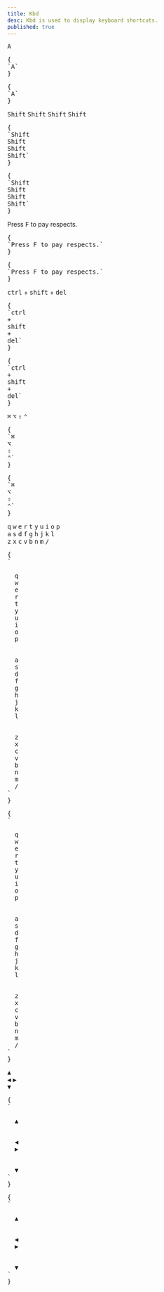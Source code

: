 ```yaml
---
title: Kbd
desc: Kbd is used to display keyboard shortcuts.
published: true
---
```


<script>
  import Component from "@components/Component.svelte"
  import ClassTable from "@components/ClassTable.svelte"
  import { prefix } from '$lib/stores';
  import { replace } from '$lib/actions';
</script>

<ClassTable
data="{[
  { type:'component', class: 'kbd', desc: 'Do show a keyboard key or a shortcut key' },
  { type:'responsive', class: 'kbd-lg', desc: 'Large size' },
  { type:'responsive', class: 'kbd-md', desc: 'Medium size (default)' },
  { type:'responsive', class: 'kbd-sm', desc: 'Small size' },
  { type:'responsive', class: 'kbd-xs', desc: 'Extra small size' },
]}"
/>

<Component title="Kbd">
<kbd class="kbd">A</kbd>
<pre slot="html" use:replace={{ to: $prefix }}>{
`<kbd class="$$kbd">A</kbd>`
}</pre>
<pre slot="react" use:replace={{ to: $prefix }}>{
`<kbd className="$$kbd">A</kbd>`
}</pre>
</Component>

<Component title="Kbd sizes">
<kbd class="kbd kbd-lg">Shift</kbd>
<kbd class="kbd kbd-md">Shift</kbd>
<kbd class="kbd kbd-sm">Shift</kbd>
<kbd class="kbd kbd-xs">Shift</kbd>
<pre slot="html" use:replace={{ to: $prefix }}>{
`<kbd class="$$kbd $$kbd-lg">Shift</kbd>
<kbd class="$$kbd $$kbd-md">Shift</kbd>
<kbd class="$$kbd $$kbd-sm">Shift</kbd>
<kbd class="$$kbd $$kbd-xs">Shift</kbd>`
}</pre>
<pre slot="react" use:replace={{ to: $prefix }}>{
`<kbd className="$$kbd $$kbd-lg">Shift</kbd>
<kbd className="$$kbd $$kbd-md">Shift</kbd>
<kbd className="$$kbd $$kbd-sm">Shift</kbd>
<kbd className="$$kbd $$kbd-xs">Shift</kbd>`
}</pre>
</Component>

<Component title="In text">
Press <kbd class="kbd kbd-sm">F</kbd> to pay respects.
<pre slot="html" use:replace={{ to: $prefix }}>{
`Press <kbd class="$$kbd $$kbd-sm">F</kbd> to pay respects.`
}</pre>
<pre slot="react" use:replace={{ to: $prefix }}>{
`Press <kbd className="$$kbd $$kbd-sm">F</kbd> to pay respects.`
}</pre>
</Component>

<Component title="Key combination">
<kbd class="kbd">ctrl</kbd>
+
<kbd class="kbd">shift</kbd>
+
<kbd class="kbd">del</kbd>
<pre slot="html" use:replace={{ to: $prefix }}>{
`<kbd class="$$kbd">ctrl</kbd>
+
<kbd class="$$kbd">shift</kbd>
+
<kbd class="$$kbd">del</kbd>`
}</pre>
<pre slot="react" use:replace={{ to: $prefix }}>{
`<kbd className="$$kbd">ctrl</kbd>
+
<kbd className="$$kbd">shift</kbd>
+
<kbd className="$$kbd">del</kbd>`
}</pre>
</Component>

<Component title="Function Keys">
<kbd class="kbd">⌘</kbd>
<kbd class="kbd">⌥</kbd>
<kbd class="kbd">⇧</kbd>
<kbd class="kbd">⌃</kbd>
<pre slot="html" use:replace={{ to: $prefix }}>{
`<kbd class="$$kbd">⌘</kbd>
<kbd class="$$kbd">⌥</kbd>
<kbd class="$$kbd">⇧</kbd>
<kbd class="$$kbd">⌃</kbd>`
}</pre>
<pre slot="react" use:replace={{ to: $prefix }}>{
`<kbd className="$$kbd">⌘</kbd>
<kbd className="$$kbd">⌥</kbd>
<kbd className="$$kbd">⇧</kbd>
<kbd className="$$kbd">⌃</kbd>`
}</pre>
</Component>

<Component title="A full keyboard">
<div class="overflow-x-auto">
  <div class="flex justify-center gap-1 w-full">
    <kbd class="kbd">q</kbd>
    <kbd class="kbd">w</kbd>
    <kbd class="kbd">e</kbd>
    <kbd class="kbd">r</kbd>
    <kbd class="kbd">t</kbd>
    <kbd class="kbd">y</kbd>
    <kbd class="kbd">u</kbd>
    <kbd class="kbd">i</kbd>
    <kbd class="kbd">o</kbd>
    <kbd class="kbd">p</kbd>
  </div> 
  <div class="flex justify-center gap-1 w-full">
    <kbd class="kbd">a</kbd>
    <kbd class="kbd">s</kbd>
    <kbd class="kbd">d</kbd>
    <kbd class="kbd">f</kbd>
    <kbd class="kbd">g</kbd>
    <kbd class="kbd">h</kbd>
    <kbd class="kbd">j</kbd>
    <kbd class="kbd">k</kbd>
    <kbd class="kbd">l</kbd>
  </div> 
  <div class="flex justify-center gap-1 w-full">
    <kbd class="kbd">z</kbd>
    <kbd class="kbd">x</kbd>
    <kbd class="kbd">c</kbd>
    <kbd class="kbd">v</kbd>
    <kbd class="kbd">b</kbd>
    <kbd class="kbd">n</kbd>
    <kbd class="kbd">m</kbd>
    <kbd class="kbd">/</kbd>
  </div>
</div>
<pre slot="html" use:replace={{ to: $prefix }}>{
`<div class="flex justify-center gap-1 my-1 w-full">
  <kbd class="$$kbd">q</kbd>
  <kbd class="$$kbd">w</kbd>
  <kbd class="$$kbd">e</kbd>
  <kbd class="$$kbd">r</kbd>
  <kbd class="$$kbd">t</kbd>
  <kbd class="$$kbd">y</kbd>
  <kbd class="$$kbd">u</kbd>
  <kbd class="$$kbd">i</kbd>
  <kbd class="$$kbd">o</kbd>
  <kbd class="$$kbd">p</kbd>
</div> 
<div class="flex justify-center gap-1 my-1 w-full">
  <kbd class="$$kbd">a</kbd>
  <kbd class="$$kbd">s</kbd>
  <kbd class="$$kbd">d</kbd>
  <kbd class="$$kbd">f</kbd>
  <kbd class="$$kbd">g</kbd>
  <kbd class="$$kbd">h</kbd>
  <kbd class="$$kbd">j</kbd>
  <kbd class="$$kbd">k</kbd>
  <kbd class="$$kbd">l</kbd>
</div> 
<div class="flex justify-center gap-1 my-1 w-full">
  <kbd class="$$kbd">z</kbd>
  <kbd class="$$kbd">x</kbd>
  <kbd class="$$kbd">c</kbd>
  <kbd class="$$kbd">v</kbd>
  <kbd class="$$kbd">b</kbd>
  <kbd class="$$kbd">n</kbd>
  <kbd class="$$kbd">m</kbd>
  <kbd class="$$kbd">/</kbd>
</div>`
}</pre>
<pre slot="react" use:replace={{ to: $prefix }}>{
`<div className="flex justify-center gap-1 my-1 w-full">
  <kbd className="$$kbd">q</kbd>
  <kbd className="$$kbd">w</kbd>
  <kbd className="$$kbd">e</kbd>
  <kbd className="$$kbd">r</kbd>
  <kbd className="$$kbd">t</kbd>
  <kbd className="$$kbd">y</kbd>
  <kbd className="$$kbd">u</kbd>
  <kbd className="$$kbd">i</kbd>
  <kbd className="$$kbd">o</kbd>
  <kbd className="$$kbd">p</kbd>
</div> 
<div className="flex justify-center gap-1 my-1 w-full">
  <kbd className="$$kbd">a</kbd>
  <kbd className="$$kbd">s</kbd>
  <kbd className="$$kbd">d</kbd>
  <kbd className="$$kbd">f</kbd>
  <kbd className="$$kbd">g</kbd>
  <kbd className="$$kbd">h</kbd>
  <kbd className="$$kbd">j</kbd>
  <kbd className="$$kbd">k</kbd>
  <kbd className="$$kbd">l</kbd>
</div> 
<div className="flex justify-center gap-1 my-1 w-full">
  <kbd className="$$kbd">z</kbd>
  <kbd className="$$kbd">x</kbd>
  <kbd className="$$kbd">c</kbd>
  <kbd className="$$kbd">v</kbd>
  <kbd className="$$kbd">b</kbd>
  <kbd className="$$kbd">n</kbd>
  <kbd className="$$kbd">m</kbd>
  <kbd className="$$kbd">/</kbd>
</div>`
}</pre>
</Component>

<Component title="Arrow Keys">
<div class="flex justify-center w-full">
  <kbd class="kbd">▲</kbd>
</div>
<div class="flex justify-center gap-12 w-full">
  <kbd class="kbd">◀︎</kbd>
  <kbd class="kbd">▶︎</kbd>
</div>
<div class="flex justify-center w-full">
  <kbd class="kbd">▼</kbd>
</div>
<pre slot="html" use:replace={{ to: $prefix }}>{
`<div class="flex justify-center w-full">
  <kbd class="$$kbd">▲</kbd>
</div>
<div class="flex justify-center gap-12 w-full">
  <kbd class="$$kbd">◀︎</kbd>
  <kbd class="$$kbd">▶︎</kbd>
</div>
<div class="flex justify-center w-full">
  <kbd class="$$kbd">▼</kbd>
</div>`
}</pre>
<pre slot="react" use:replace={{ to: $prefix }}>{
`<div className="flex justify-center w-full">
  <kbd className="$$kbd">▲</kbd>
</div>
<div className="flex justify-center gap-12 w-full">
  <kbd className="$$kbd">◀︎</kbd>
  <kbd className="$$kbd">▶︎</kbd>
</div>
<div className="flex justify-center w-full">
  <kbd className="$$kbd">▼</kbd>
</div>`
}</pre>
</Component>
